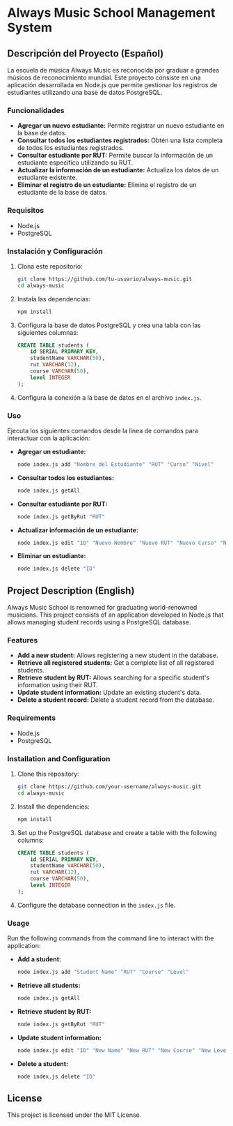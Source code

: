 # Always Music School Management System

## Descripción del Proyecto (Español)

La escuela de música Always Music es reconocida por graduar a grandes músicos de reconocimiento mundial. Este proyecto consiste en una aplicación desarrollada en Node.js que permite gestionar los registros de estudiantes utilizando una base de datos PostgreSQL.

### Funcionalidades

- **Agregar un nuevo estudiante:** Permite registrar un nuevo estudiante en la base de datos.
- **Consultar todos los estudiantes registrados:** Obtén una lista completa de todos los estudiantes registrados.
- **Consultar estudiante por RUT:** Permite buscar la información de un estudiante específico utilizando su RUT.
- **Actualizar la información de un estudiante:** Actualiza los datos de un estudiante existente.
- **Eliminar el registro de un estudiante:** Elimina el registro de un estudiante de la base de datos.

### Requisitos

- Node.js
- PostgreSQL

### Instalación y Configuración

1. Clona este repositorio:
    ```bash
    git clone https://github.com/tu-usuario/always-music.git
    cd always-music
    ```

2. Instala las dependencias:
    ```bash
    npm install
    ```

3. Configura la base de datos PostgreSQL y crea una tabla con las siguientes columnas:
    ```sql
    CREATE TABLE students (
        id SERIAL PRIMARY KEY,
        studentName VARCHAR(50),
        rut VARCHAR(12),
        course VARCHAR(50),
        level INTEGER
    );
    ```

4. Configura la conexión a la base de datos en el archivo `index.js`.

### Uso

Ejecuta los siguientes comandos desde la línea de comandos para interactuar con la aplicación:

- **Agregar un estudiante:**
    ```bash
    node index.js add "Nombre del Estudiante" "RUT" "Curso" "Nivel"
    ```

- **Consultar todos los estudiantes:**
    ```bash
    node index.js getAll
    ```

- **Consultar estudiante por RUT:**
    ```bash
    node index.js getByRut "RUT"
    ```

- **Actualizar información de un estudiante:**
    ```bash
    node index.js edit "ID" "Nuevo Nombre" "Nuevo RUT" "Nuevo Curso" "Nuevo Nivel"
    ```

- **Eliminar un estudiante:**
    ```bash
    node index.js delete "ID"
    ```

## Project Description (English)

Always Music School is renowned for graduating world-renowned musicians. This project consists of an application developed in Node.js that allows managing student records using a PostgreSQL database.

### Features

- **Add a new student:** Allows registering a new student in the database.
- **Retrieve all registered students:** Get a complete list of all registered students.
- **Retrieve student by RUT:** Allows searching for a specific student's information using their RUT.
- **Update student information:** Update an existing student's data.
- **Delete a student record:** Delete a student record from the database.

### Requirements

- Node.js
- PostgreSQL

### Installation and Configuration

1. Clone this repository:
    ```bash
    git clone https://github.com/your-username/always-music.git
    cd always-music
    ```

2. Install the dependencies:
    ```bash
    npm install
    ```

3. Set up the PostgreSQL database and create a table with the following columns:
    ```sql
    CREATE TABLE students (
        id SERIAL PRIMARY KEY,
        studentName VARCHAR(50),
        rut VARCHAR(12),
        course VARCHAR(50),
        level INTEGER
    );
    ```

4. Configure the database connection in the `index.js` file.

### Usage

Run the following commands from the command line to interact with the application:

- **Add a student:**
    ```bash
    node index.js add "Student Name" "RUT" "Course" "Level"
    ```

- **Retrieve all students:**
    ```bash
    node index.js getAll
    ```

- **Retrieve student by RUT:**
    ```bash
    node index.js getByRut "RUT"
    ```

- **Update student information:**
    ```bash
    node index.js edit "ID" "New Name" "New RUT" "New Course" "New Level"
    ```

- **Delete a student:**
    ```bash
    node index.js delete "ID"
    ```

## License

This project is licensed under the MIT License.